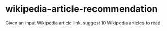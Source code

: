 # wikipedia-article-recommendation
Given an input Wikipedia article link, suggest 10 Wikipedia articles to read.
